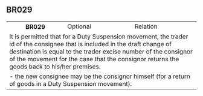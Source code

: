 ## BR029
<table>
 <tr>
  <th>
   BR029
  </th>
  <td>
   Optional
  </td>
  <td>
   Relation
  </td>
 </tr>
 <tr>
  <td colspan="3">
   It is permitted that for a Duty Suspension movement, the trader id of the consignee that is included in the draft change of destination is equal to the trader excise number of the consignor of the movement for the case that the consignor returns the goods back to his/her premises.
  </td>
 </tr>
 <tr>
  <td colspan="3">
   - the new consignee may be the consignor himself (for a return of goods in a Duty Suspension movement).
  </td>
 </tr>
</table>

